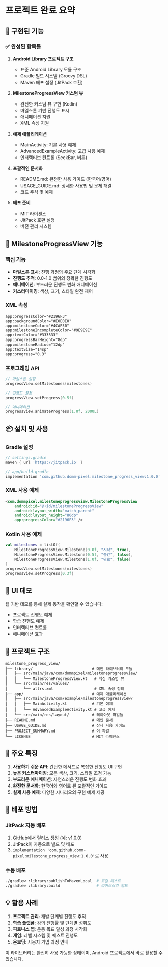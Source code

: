 # 프로젝트 완료 요약

## 🎯 구현된 기능

### ✅ 완성된 항목들

1. **Android Library 프로젝트 구조**
   - 표준 Android Library 모듈 구조
   - Gradle 빌드 시스템 (Groovy DSL)
   - Maven 배포 설정 (JitPack 호환)

2. **MilestoneProgressView 커스텀 뷰**
   - 완전한 커스텀 뷰 구현 (Kotlin)
   - 마일스톤 기반 진행도 표시
   - 애니메이션 지원
   - XML 속성 지원

3. **예제 애플리케이션**
   - MainActivity: 기본 사용 예제
   - AdvancedExampleActivity: 고급 사용 예제
   - 인터랙티브 컨트롤 (SeekBar, 버튼)

4. **포괄적인 문서화**
   - README.md: 완전한 사용 가이드 (한국어/영어)
   - USAGE_GUIDE.md: 상세한 사용법 및 문제 해결
   - 코드 주석 및 예제

5. **배포 준비**
   - MIT 라이센스
   - JitPack 호환 설정
   - 버전 관리 시스템

## 📱 MilestoneProgressView 기능

### 핵심 기능
- **마일스톤 표시**: 진행 과정의 주요 단계 시각화
- **진행도 추적**: 0.0-1.0 범위의 정확한 진행도
- **애니메이션**: 부드러운 진행도 변화 애니메이션
- **커스터마이징**: 색상, 크기, 스타일 완전 제어

### XML 속성
```xml
app:progressColor="#2196F3"
app:backgroundColor="#E0E0E0"
app:milestoneColor="#4CAF50"
app:milestoneIncompleteColor="#9E9E9E"
app:textColor="#333333"
app:progressBarHeight="8dp"
app:milestoneRadius="12dp"
app:textSize="14sp"
app:progress="0.3"
```

### 프로그래밍 API
```kotlin
// 마일스톤 설정
progressView.setMilestones(milestones)

// 진행도 설정
progressView.setProgress(0.5f)

// 애니메이션
progressView.animateProgress(1.0f, 2000L)
```

## 📦 설치 및 사용

### Gradle 설정
```gradle
// settings.gradle
maven { url 'https://jitpack.io' }

// app/build.gradle  
implementation 'com.github.domm-pixel:milestone_progress_view:1.0.0'
```

### XML 사용 예제
```xml
<com.dommpixel.milestoneprogressview.MilestoneProgressView
    android:id="@+id/milestoneProgressView"
    android:layout_width="match_parent"
    android:layout_height="80dp"
    app:progressColor="#2196F3" />
```

### Kotlin 사용 예제
```kotlin
val milestones = listOf(
    MilestoneProgressView.Milestone(0.0f, "시작", true),
    MilestoneProgressView.Milestone(0.5f, "중간", false),
    MilestoneProgressView.Milestone(1.0f, "완료", false)
)
progressView.setMilestones(milestones)
progressView.setProgress(0.3f)
```

## 🎨 UI 데모

웹 기반 데모를 통해 실제 동작을 확인할 수 있습니다:
- 프로젝트 진행도 예제
- 학습 진행도 예제  
- 인터랙티브 컨트롤
- 애니메이션 효과

## 📁 프로젝트 구조

```
milestone_progress_view/
├── library/                          # 메인 라이브러리 모듈
│   ├── src/main/java/com/dommpixel/milestoneprogressview/
│   │   └── MilestoneProgressView.kt   # 핵심 커스텀 뷰
│   └── src/main/res/values/
│       └── attrs.xml                  # XML 속성 정의
├── app/                              # 예제 애플리케이션
│   ├── src/main/java/com/example/milestoneprogressview/
│   │   ├── MainActivity.kt           # 기본 예제
│   │   └── AdvancedExampleActivity.kt # 고급 예제
│   └── src/main/res/layout/          # 레이아웃 파일들
├── README.md                         # 메인 문서
├── USAGE_GUIDE.md                    # 상세 사용 가이드
├── PROJECT_SUMMARY.md                # 이 파일
└── LICENSE                           # MIT 라이센스
```

## 🌟 주요 특징

1. **사용하기 쉬운 API**: 간단한 메서드로 복잡한 진행도 UI 구현
2. **높은 커스터마이징**: 모든 색상, 크기, 스타일 조정 가능
3. **부드러운 애니메이션**: 자연스러운 진행도 변화 효과
4. **완전한 문서화**: 한국어와 영어로 된 포괄적인 가이드
5. **실제 사용 예제**: 다양한 시나리오의 구현 예제 제공

## 🚀 배포 방법

### JitPack 자동 배포
1. GitHub에서 릴리스 생성 (예: v1.0.0)
2. JitPack이 자동으로 빌드 및 배포
3. `implementation 'com.github.domm-pixel:milestone_progress_view:1.0.0'`로 사용

### 수동 배포
```bash
./gradlew :library:publishToMavenLocal  # 로컬 테스트
./gradlew :library:build                # 라이브러리 빌드
```

## 💡 활용 사례

1. **프로젝트 관리**: 개발 단계별 진행도 추적
2. **학습 플랫폼**: 강의 진행률 및 단계별 성취도
3. **피트니스 앱**: 운동 목표 달성 과정 시각화
4. **게임**: 레벨 시스템 및 퀘스트 진행도
5. **온보딩**: 사용자 가입 과정 안내

이 라이브러리는 완전히 사용 가능한 상태이며, Android 프로젝트에서 바로 활용할 수 있습니다.